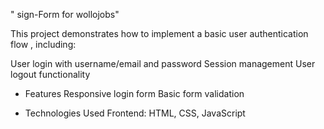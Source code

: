 " sign-Form for wollojobs" 

This project demonstrates how to implement a basic user authentication flow , including:

User login with username/email and password
Session management
User logout functionality


- Features
Responsive login form
Basic form validation

- Technologies Used
Frontend: HTML, CSS, JavaScript
